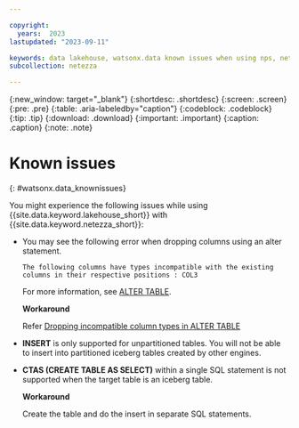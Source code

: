 ```yaml
---

copyright:
  years:  2023
lastupdated: "2023-09-11"

keywords: data lakehouse, watsonx.data known issues when using nps, netezza data lakehouse, watsonx, watsonx.data, watsonx.data with nps
subcollection: netezza

---
```


{:new_window: target="_blank"}
{:shortdesc: .shortdesc}
{:screen: .screen}
{:pre: .pre}
{:table: .aria-labeledby="caption"}
{:codeblock: .codeblock}
{:tip: .tip}
{:download: .download}
{:important: .important}
{:caption: .caption}
{:note: .note}

# Known issues
{: #watsonx.data_knownissues}

You might experience the following issues while using {{site.data.keyword.lakehouse_short}} with {{site.data.keyword.netezza_short}}:

- You may see the following error when dropping columns using an alter statement.

    `The following columns have types incompatible with the existing columns in their respective positions : COL3`

    For more information, see [ALTER TABLE](https://ibmdocs-test.dcs.ibm.com/docs/en/SSTNZ3_current?topic=npsscr-alter-table-3).

    **Workaround**

    Refer [Dropping incompatible column types in ALTER TABLE](https://www.ibm.com/docs/en/watsonx/watsonxdata/1.1.x?topic=watsonxdata-known-issues-limitations#Knwnissulimit2__dl_yms_hfl_2bc)

- **INSERT** is only supported for unpartitioned tables. You will not be able to insert into partitioned iceberg tables created by other engines.

- **CTAS (CREATE TABLE AS SELECT)** within a single SQL statement is not supported when the target table is an iceberg table.

    **Workaround**

    Create the table and do the insert in separate SQL statements.
